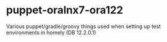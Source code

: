 # puppet-oralnx7-ora122
Various puppet/gradle/groovy things used when setting up test environments in homely (DB 12.2.0.1)
